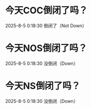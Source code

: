 # 今天COC倒闭了吗？

2025-8-5 0:18:30 倒闭了（Not Down）

# 今天NOS倒闭了吗？

2025-8-5 0:18:30 没倒闭（Down）

# 今天NS倒闭了吗？

2025-8-5 0:18:30 没倒闭（Down）

